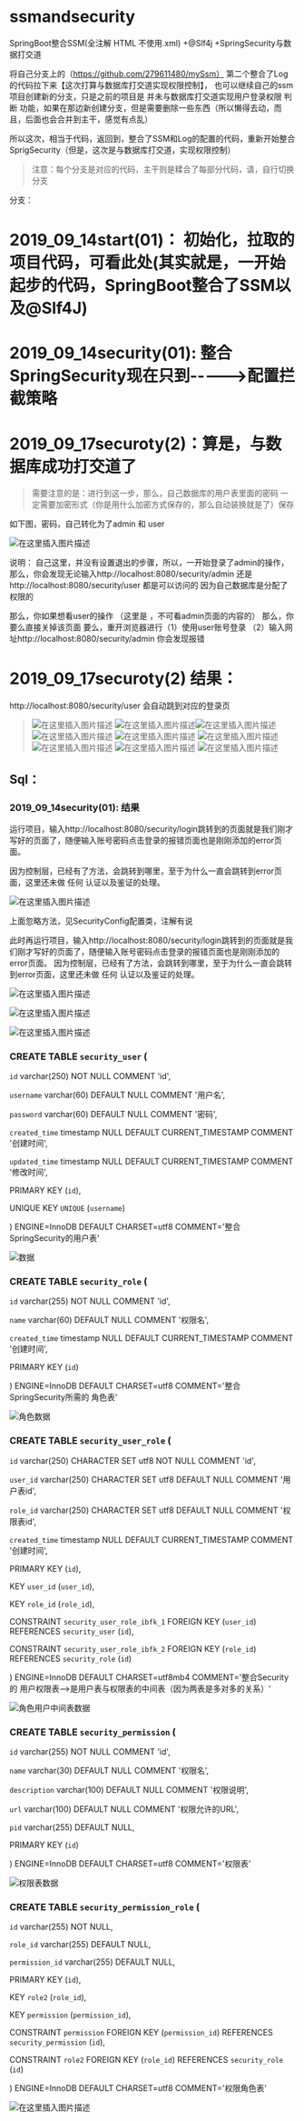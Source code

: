 # ssmandsecurity
SpringBoot整合SSM(全注解   HTML   不使用.xml)  +@Slf4j +SpringSecurity与数据打交道

将自己分支上的（https://github.com/279611480/mySsm）  第二个整合了Log的代码拉下来【这次打算与数据库打交道实现权限控制】，  也可以继续自己的ssm项目创建新的分支，只是之前的项目是 并未与数据库打交道实现用户登录权限  判断 功能，如果在那边新创建分支，但是需要删除一些东西（所以懒得去动，而且，后面也会合并到主干，感觉有点乱）
 
所以这次，相当于代码，返回到，整合了SSM和Log的配置的代码，重新开始整合SprigSecurity（但是，这次是与数据库打交道，实现权限控制）

> 注意：每个分支是对应的代码，主干则是糅合了每部分代码，请，自行切换分支 

分支：

# 2019_09_14start(01)：  初始化，拉取的项目代码，可看此处(其实就是，一开始起步的代码，SpringBoot整合了SSM以及@Slf4J)  

# 2019_09_14security(01): 整合SpringSecurity现在只到----->配置拦截策略

#  2019_09_17securoty(2)：算是，与数据库成功打交道了
> 需要注意的是：进行到这一步，那么，自己数据库的用户表里面的密码  一定需要加密形式（你是用什么加密方式保存的，那么自动装换就是了）保存

  如下图，密码，自己转化为了admin  和  user

![在这里插入图片描述](https://img-blog.csdnimg.cn/20190927115823801.png?x-oss-process=image/watermark,type_ZmFuZ3poZW5naGVpdGk,shadow_10,text_aHR0cHM6Ly9ibG9nLmNzZG4ubmV0L3lfMjc5NjExNDgw,size_16,color_FFFFFF,t_70)


说明：
自己这里，并没有设置退出的步骤，所以，一开始登录了admin的操作，那么，你会发现无论输入http://localhost:8080/security/admin  还是http://localhost:8080/security/user
  都是可以访问的  因为自己数据库是分配了权限的

那么，你如果想看user的操作 （这里是 ，不可看admin页面的内容的）   那么，你要么直接关掉该页面     要么，重开浏览器进行（1）使用user账号登录    （2）输入网址http://localhost:8080/security/admin   你会发现报错

# 2019_09_17securoty(2) 结果：
http://localhost:8080/security/user
会自动跳到对应的登录页

>![在这里插入图片描述](https://img-blog.csdnimg.cn/20190927120223590.png)
>![在这里插入图片描述](https://img-blog.csdnimg.cn/20190927120236855.png?x-oss-process=image/watermark,type_ZmFuZ3poZW5naGVpdGk,shadow_10,text_aHR0cHM6Ly9ibG9nLmNzZG4ubmV0L3lfMjc5NjExNDgw,size_16,color_FFFFFF,t_70)![在这里插入图片描述](https://img-blog.csdnimg.cn/20190927120114969.png?x-oss-process=image/watermark,type_ZmFuZ3poZW5naGVpdGk,shadow_10,text_aHR0cHM6Ly9ibG9nLmNzZG4ubmV0L3lfMjc5NjExNDgw,size_16,color_FFFFFF,t_70)![在这里插入图片描述](https://img-blog.csdnimg.cn/20190927120250235.png?x-oss-process=image/watermark,type_ZmFuZ3poZW5naGVpdGk,shadow_10,text_aHR0cHM6Ly9ibG9nLmNzZG4ubmV0L3lfMjc5NjExNDgw,size_16,color_FFFFFF,t_70)
>![在这里插入图片描述](https://img-blog.csdnimg.cn/20190927120304143.png?x-oss-process=image/watermark,type_ZmFuZ3poZW5naGVpdGk,shadow_10,text_aHR0cHM6Ly9ibG9nLmNzZG4ubmV0L3lfMjc5NjExNDgw,size_16,color_FFFFFF,t_70)
>![在这里插入图片描述](https://img-blog.csdnimg.cn/20190927120311684.png?x-oss-process=image/watermark,type_ZmFuZ3poZW5naGVpdGk,shadow_10,text_aHR0cHM6Ly9ibG9nLmNzZG4ubmV0L3lfMjc5NjExNDgw,size_16,color_FFFFFF,t_70)
>![在这里插入图片描述](https://img-blog.csdnimg.cn/20190927120317440.png)
>![在这里插入图片描述](https://img-blog.csdnimg.cn/20190927120324760.png?x-oss-process=image/watermark,type_ZmFuZ3poZW5naGVpdGk,shadow_10,text_aHR0cHM6Ly9ibG9nLmNzZG4ubmV0L3lfMjc5NjExNDgw,size_16,color_FFFFFF,t_70)
>![在这里插入图片描述](https://img-blog.csdnimg.cn/20190927120331350.png?x-oss-process=image/watermark,type_ZmFuZ3poZW5naGVpdGk,shadow_10,text_aHR0cHM6Ly9ibG9nLmNzZG4ubmV0L3lfMjc5NjExNDgw,size_16,color_FFFFFF,t_70)



## Sql：

### 2019_09_14security(01): 结果
运行项目，输入http://localhost:8080/security/login跳转到的页面就是我们刚才写好的页面了，随便输入账号密码点击登录的报错页面也是刚刚添加的error页面。

因为控制层，已经有了方法，会跳转到哪里，至于为什么一直会跳转到error页面，这里还未做  任何  认证以及鉴证的处理。

![在这里插入图片描述](https://img-blog.csdnimg.cn/20190917002352666.png)

上面忽略方法，见SecurityConfig配置类，注解有说


此时再运行项目，输入http://localhost:8080/security/login跳转到的页面就是我们刚才写好的页面了，随便输入账号密码点击登录的报错页面也是刚刚添加的error页面。
因为控制层，已经有了方法，会跳转到哪里，至于为什么一直会跳转到error页面，这里还未做  任何  认证以及鉴证的处理。

![在这里插入图片描述](https://img-blog.csdnimg.cn/20190917002507616.png?x-oss-process=image/watermark,type_ZmFuZ3poZW5naGVpdGk,shadow_10,text_aHR0cHM6Ly9ibG9nLmNzZG4ubmV0L3lfMjc5NjExNDgw,size_16,color_FFFFFF,t_70)

![在这里插入图片描述](https://img-blog.csdnimg.cn/20190917002619359.png?x-oss-process=image/watermark,type_ZmFuZ3poZW5naGVpdGk,shadow_10,text_aHR0cHM6Ly9ibG9nLmNzZG4ubmV0L3lfMjc5NjExNDgw,size_16,color_FFFFFF,t_70)

![在这里插入图片描述](https://img-blog.csdnimg.cn/20190917002624670.png?x-oss-process=image/watermark,type_ZmFuZ3poZW5naGVpdGk,shadow_10,text_aHR0cHM6Ly9ibG9nLmNzZG4ubmV0L3lfMjc5NjExNDgw,size_16,color_FFFFFF,t_70)


### CREATE TABLE `security_user` (
 
 `id` varchar(250) NOT NULL COMMENT 'id',
 
 `username` varchar(60) DEFAULT NULL COMMENT '用户名',
 
 `password` varchar(60) DEFAULT NULL COMMENT '密码',
 
 `created_time` timestamp NULL DEFAULT CURRENT_TIMESTAMP COMMENT '创建时间',
 
 `updated_time` timestamp NULL DEFAULT CURRENT_TIMESTAMP COMMENT '修改时间',
 
 PRIMARY KEY (`id`),
 
 UNIQUE KEY `UNIQUE` (`username`)

) ENGINE=InnoDB DEFAULT CHARSET=utf8 COMMENT='整合SpringSecurity的用户表'

![数据](https://img-blog.csdnimg.cn/20190917001127291.png)

### CREATE TABLE `security_role` (

  `id` varchar(255) NOT NULL COMMENT 'id',
  
  `name` varchar(60) DEFAULT NULL COMMENT '权限名',
  
  `created_time` timestamp NULL DEFAULT CURRENT_TIMESTAMP COMMENT '创建时间',
  
  PRIMARY KEY (`id`)
  
) ENGINE=InnoDB DEFAULT CHARSET=utf8 COMMENT='整合SpringSecurity所需的 角色表'

![角色数据](https://img-blog.csdnimg.cn/20190917001232813.png)

### CREATE TABLE `security_user_role` (

  `id` varchar(250) CHARACTER SET utf8 NOT NULL COMMENT 'id',
  
  `user_id` varchar(250) CHARACTER SET utf8 DEFAULT NULL COMMENT '用户表id',
  
  `role_id` varchar(250) CHARACTER SET utf8 DEFAULT NULL COMMENT '权限表id',
  
  `created_time` timestamp NULL DEFAULT CURRENT_TIMESTAMP COMMENT '创建时间',
  
  PRIMARY KEY (`id`),
  
  KEY `user_id` (`user_id`),
  
  KEY `role_id` (`role_id`),
  
  CONSTRAINT `security_user_role_ibfk_1` FOREIGN KEY (`user_id`) REFERENCES `security_user` (`id`),
  
  CONSTRAINT `security_user_role_ibfk_2` FOREIGN KEY (`role_id`) REFERENCES `security_role` (`id`)
  
) ENGINE=InnoDB DEFAULT CHARSET=utf8mb4 COMMENT='整合Security的 用户权限表-->是用户表与权限表的中间表（因为两表是多对多的关系）'

![角色用户中间表数据](https://img-blog.csdnimg.cn/20190917002001410.png?x-oss-process=image/watermark,type_ZmFuZ3poZW5naGVpdGk,shadow_10,text_aHR0cHM6Ly9ibG9nLmNzZG4ubmV0L3lfMjc5NjExNDgw,size_16,color_FFFFFF,t_70)

### CREATE TABLE `security_permission` (

  `id` varchar(255) NOT NULL COMMENT 'id',
  
  `name` varchar(30) DEFAULT NULL COMMENT '权限名',
  
  `description` varchar(100) DEFAULT NULL COMMENT '权限说明',
  
  `url` varchar(100) DEFAULT NULL COMMENT '权限允许的URL',
  
  `pid` varchar(255) DEFAULT NULL,
  
  PRIMARY KEY (`id`)
  
) ENGINE=InnoDB DEFAULT CHARSET=utf8 COMMENT='权限表'

![权限表数据](https://img-blog.csdnimg.cn/20190917002104533.png?x-oss-process=image/watermark,type_ZmFuZ3poZW5naGVpdGk,shadow_10,text_aHR0cHM6Ly9ibG9nLmNzZG4ubmV0L3lfMjc5NjExNDgw,size_16,color_FFFFFF,t_70)

### CREATE TABLE `security_permission_role` (

  `id` varchar(255) NOT NULL,
  
  `role_id` varchar(255) DEFAULT NULL,
  
  `permission_id` varchar(255) DEFAULT NULL,
  
  PRIMARY KEY (`id`),
  
  KEY `role2` (`role_id`),
  
  KEY `permission` (`permission_id`),
  
  CONSTRAINT `permission` FOREIGN KEY (`permission_id`) REFERENCES `security_permission` (`id`),
  
  CONSTRAINT `role2` FOREIGN KEY (`role_id`) REFERENCES `security_role` (`id`)
  
) ENGINE=InnoDB DEFAULT CHARSET=utf8 COMMENT='权限角色表'

![在这里插入图片描述](https://img-blog.csdnimg.cn/20190917002155690.png?x-oss-process=image/watermark,type_ZmFuZ3poZW5naGVpdGk,shadow_10,text_aHR0cHM6Ly9ibG9nLmNzZG4ubmV0L3lfMjc5NjExNDgw,size_16,color_FFFFFF,t_70)























